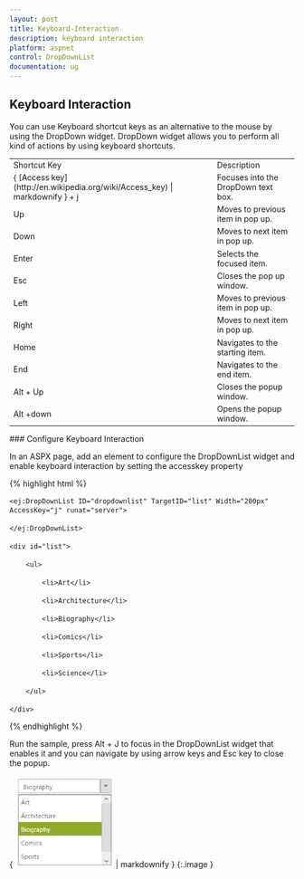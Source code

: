 ```yaml
---
layout: post
title: Keyboard-Interaction
description: keyboard interaction
platform: aspnet
control: DropDownList
documentation: ug
---
```


## Keyboard Interaction

You can use Keyboard shortcut keys as an alternative to the mouse by using the DropDown widget. DropDown widget allows you to perform all kind of actions by using keyboard shortcuts.

<table>
<tr>
<td>
Shortcut Key</td><td>
Description</td></tr>
<tr>
<td>
{ [Access key](http://en.wikipedia.org/wiki/Access_key) | markdownify } + j	</td><td>
Focuses into the DropDown text box.</td></tr>
<tr>
<td>
Up</td><td>
Moves to previous item in pop up.</td></tr>
<tr>
<td>
Down</td><td>
Moves to next item in pop up.</td></tr>
<tr>
<td>
Enter</td><td>
Selects the focused item.</td></tr>
<tr>
<td>
Esc</td><td>
Closes the pop up window.</td></tr>
<tr>
<td>
Left </td><td>
Moves to previous item in pop up.</td></tr>
<tr>
<td>
Right </td><td>
Moves to next item in pop up.</td></tr>
<tr>
<td>
Home</td><td>
Navigates to the starting item.</td></tr>
<tr>
<td>
End</td><td>
Navigates to the end item.</td></tr>
<tr>
<td>
Alt + Up</td><td>
Closes the popup window.</td></tr>
<tr>
<td>
Alt +down </td><td>
Opens the popup window.</td></tr>
</table>
### Configure Keyboard Interaction

In an ASPX page, add an element to configure the DropDownList widget and enable keyboard interaction by setting the accesskey property

{% highlight html %}

<div class="control">

    <ej:DropDownList ID="dropdownlist" TargetID="list" Width="200px" AccessKey="j" runat="server">

    </ej:DropDownList>

    <div id="list">

        <ul>

            <li>Art</li>

            <li>Architecture</li>

            <li>Biography</li>

            <li>Comics</li>

            <li>Sports</li>

            <li>Science</li>

        </ul>

    </div>

</div>





{% endhighlight %}



Run the sample, press Alt + J to focus in the DropDownList widget that enables it and you can navigate by using arrow keys and Esc key to close the popup.


{ ![](Keyboard-Interaction_images/Keyboard-Interaction_img1.png) | markdownify }
{:.image }


